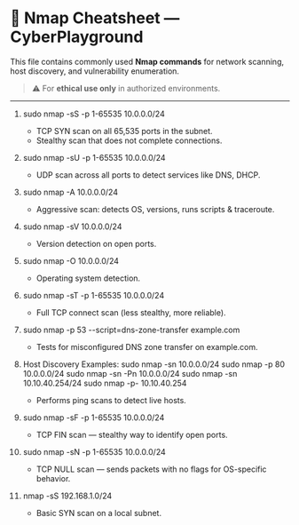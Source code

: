 # 📡 Nmap Cheatsheet — CyberPlayground

This file contains commonly used **Nmap commands** for network scanning, host discovery, and vulnerability enumeration.

> ⚠️ For **ethical use only** in authorized environments.

---

1. sudo nmap -sS -p 1-65535 10.0.0.0/24
   - TCP SYN scan on all 65,535 ports in the subnet.
   - Stealthy scan that does not complete connections.

2. sudo nmap -sU -p 1-65535 10.0.0.0/24
   - UDP scan across all ports to detect services like DNS, DHCP.

3. sudo nmap -A 10.0.0.0/24
   - Aggressive scan: detects OS, versions, runs scripts & traceroute.

4. sudo nmap -sV 10.0.0.0/24
   - Version detection on open ports.

5. sudo nmap -O 10.0.0.0/24
   - Operating system detection.

6. sudo nmap -sT -p 1-65535 10.0.0.0/24
   - Full TCP connect scan (less stealthy, more reliable).

7. sudo nmap -p 53 --script=dns-zone-transfer example.com
   - Tests for misconfigured DNS zone transfer on example.com.

8. Host Discovery Examples:
   sudo nmap -sn 10.0.0.0/24
   sudo nmap -p 80 10.0.0.0/24
   sudo nmap -sn -Pn 10.0.0.0/24
   sudo nmap -sn 10.10.40.254/24
   sudo nmap -p- 10.10.40.254
   - Performs ping scans to detect live hosts.

9. sudo nmap -sF -p 1-65535 10.0.0.0/24
   - TCP FIN scan — stealthy way to identify open ports.

10. sudo nmap -sN -p 1-65535 10.0.0.0/24
    - TCP NULL scan — sends packets with no flags for OS-specific behavior.

11. nmap -sS 192.168.1.0/24
    - Basic SYN scan on a local subnet.
